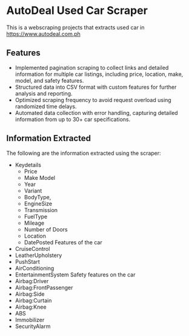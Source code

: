 # AutoDeal Used Car Scraper
This is a webscraping projects that extracts used car in https://www.autodeal.com.ph

## Features
- Implemented pagination scraping to collect links and detailed information for multiple car listings, including price, location, make, model, and safety features.
- Structured data into CSV format with custom features for further analysis and reporting.
- Optimized scraping frequency to avoid request overload using randomized time delays.
- Automated data collection with error handling, capturing detailed information from up to 30+ car specifications.

## Information Extracted
The following are the information extracted using the scraper:
- Keydetails
  - Price
  - Make Model
  - Year
  - Variant
  - BodyType,
  - EngineSize
  - Transmission
  - FuelType
  - Mileage
  - Number of Doors
  - Location
  - DatePosted
Features of the car
- CruiseControl
- LeatherUpholstery
- PushStart
- AirConditioning
- EntertainmentSystem
Safety features on the car
- Airbag:Driver
- Airbag:FrontPassenger
- Airbag:Side
- Airbag:Curtain
- Airbag:Knee
- ABS
- Immobilizer
- SecurityAlarm
